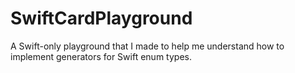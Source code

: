 SwiftCardPlayground
===================

A Swift-only playground that I made to help me understand how to implement generators for Swift enum types.

